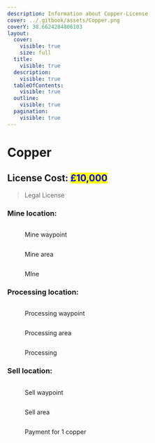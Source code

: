 ```yaml
---
description: Information about Copper-License
cover: ../.gitbook/assets/Copper.png
coverY: 38.6624284806103
layout:
  cover:
    visible: true
    size: full
  title:
    visible: true
  description:
    visible: true
  tableOfContents:
    visible: true
  outline:
    visible: true
  pagination:
    visible: true
---
```


# Copper

## License Cost:  <mark style="color:blue;">£10,000</mark>

> Legal License

### Mine location:&#x20;

<div>

<figure><img src="../.gitbook/assets/Copper mine CMG.png" alt=""><figcaption><p>Mine waypoint</p></figcaption></figure>

 

<figure><img src="../.gitbook/assets/Copper mine CMG v2.png" alt=""><figcaption><p>Mine area</p></figcaption></figure>

</div>

<figure><img src="../.gitbook/assets/Copper ore CMG.png" alt=""><figcaption><p>MIne</p></figcaption></figure>

### Processing location:

<div>

<figure><img src="../.gitbook/assets/Copper processing CMG.png" alt=""><figcaption><p>Processing waypoint</p></figcaption></figure>

 

<figure><img src="../.gitbook/assets/Copper processing v2 CMG.png" alt=""><figcaption><p>Processing area</p></figcaption></figure>

</div>

<figure><img src="../.gitbook/assets/Copper ore v2 CMG.png" alt=""><figcaption><p>Processing</p></figcaption></figure>

### Sell location:

<div>

<figure><img src="../.gitbook/assets/Copper Sell CMG.png" alt=""><figcaption><p>Sell waypoint</p></figcaption></figure>

 

<figure><img src="../.gitbook/assets/Copper sell v2 CMG.png" alt=""><figcaption><p>Sell area</p></figcaption></figure>

</div>

<figure><img src="../.gitbook/assets/Copper sold CMG.png" alt=""><figcaption><p>Payment for 1 copper</p></figcaption></figure>
